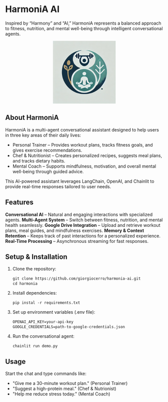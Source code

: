 # HarmoniA AI

Inspired by “Harmony” and “AI,” HarmoniA represents a balanced approach to fitness, nutrition, and mental well-being through intelligent conversational agents.

<p align="center">
  <img src="images/harmonia-logo.png" alt="HarmoniA AI Logo" width="200">
</p>

## About HarmoniA

HarmoniA is a multi-agent conversational assistant designed to help users in three key areas of their daily lives:
- Personal Trainer – Provides workout plans, tracks fitness goals, and gives exercise recommendations.
- ️Chef & Nutritionist – Creates personalized recipes, suggests meal plans, and tracks dietary habits.
- Mental Coach – Supports mindfulness, motivation, and overall mental well-being through guided advice.

This AI-powered assistant leverages LangChain, OpenAI, and Chainlit to provide real-time responses tailored to user needs.

## Features

**Conversational AI** – Natural and engaging interactions with specialized agents.
**Multi-Agent System** – Switch between fitness, nutrition, and mental health seamlessly.
**Google Drive Integration** – Upload and retrieve workout plans, meal guides, and mindfulness exercises.
**Memory & Context Retention** – Keeps track of past interactions for a personalized experience.
**Real-Time Processing** – Asynchronous streaming for fast responses.

## Setup & Installation

1. Clone the repository:
    ```
    git clone https://github.com/giorgiocerro/harmonia-ai.git
    cd harmonia
    ```

2. Install dependencies:
    ```
    pip instal -r requirements.txt
    ```

3. Set up environment variables (.env file):
   ```
   OPENAI_API_KEY=your-api-key
   GOOGLE_CREDENTIALS=path-to-google-credentials.json
   ```

4. Run the conversational agent:
   ```
   chainlit run demo.py
   ```

## Usage

Start the chat and type commands like:
- "Give me a 30-minute workout plan." (Personal Trainer)
- "Suggest a high-protein meal." (Chef & Nutrionist)
- "Help me reduce stress today." (Mental Coach)

